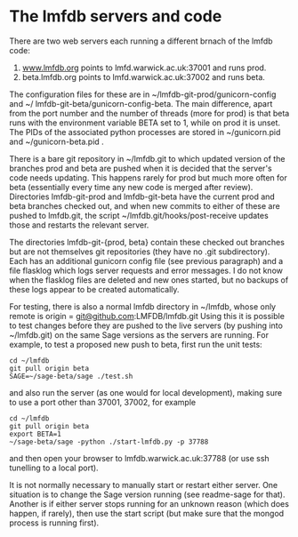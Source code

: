# The lmfdb servers and code

There are two web servers each running a different brnach of the lmfdb code:

1. www.lmfdb.org points to lmfd.warwick.ac.uk:37001 and runs prod.
2. beta.lmfdb.org points to lmfd.warwick.ac.uk:37002 and runs beta.

The configuration files for these are in ~/lmfdb-git-prod/gunicorn-config and ~/
lmfdb-git-beta/gunicorn-config-beta.  The main difference, apart from the port number and the number of threads (more for prod) is that beta runs with the environment variable BETA set to 1, while on prod it is unset.  The PIDs of the associated python processes are stored in ~/gunicorn.pid and ~/gunicorn-beta.pid .

There is a bare git repository in ~/lmfdb.git to which updated version of the branches prod and beta are pushed when it is decided that the server's code needs updating.  This happens rarely for prod but much more often for beta (essentially every time any new code is merged after review).  Directories lmfdb-git-prod and lmfdb-git-beta have the current prod and beta branches checked out, and when new commits to either of these are pushed to lmfdb.git, the script ~/lmfdb.git/hooks/post-receive updates those and restarts the relevant server.

The directories lmfdb-git-{prod, beta} contain these checked out branches but are not themselves git repositories (they have no .git subdirectory).  Each has an additional gunicorn config file (see previous paragraph) and a file flasklog which logs server requests and error messages.  I do not know when the flasklog files are deleted and new ones started, but no backups of these logs appear to be created automatically.
 
For testing, there is also a normal lmfdb directory in ~/lmfdb, whose only remote is origin = git@github.com:LMFDB/lmfdb.git  Using this it is possible to test changes before they are pushed to the live servers (by pushing into ~/lmfdb.git) on the same Sage versions as the servers are running.  For example, to test a proposed new push to beta, first run the unit tests:

```
cd ~/lmfdb
git pull origin beta
SAGE=~/sage-beta/sage ./test.sh
```
and also run the server (as one would for local development), making sure to use a port other than 37001, 37002, for example
```
cd ~/lmfdb
git pull origin beta
export BETA=1
~/sage-beta/sage -python ./start-lmfdb.py -p 37788
```
and then open your browser to lmfdb.warwick.ac.uk:37788 (or use ssh tunelling to a local port).

It is not normally necessary to manually start or restart either server.  One situation is to change the Sage version running (see readme-sage for that).  Another is if either server stops running for an unknown reason (which does happen, if rarely), then use the start script (but make sure that the mongod process is running first).
